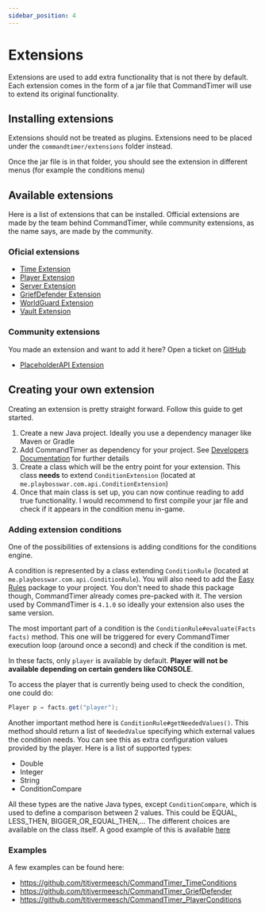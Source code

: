 ```yaml
---
sidebar_position: 4
---
```


# Extensions

Extensions are used to add extra functionality that is not there by default. Each extension comes in the form of a jar
file that CommandTimer will use to extend its original functionality.

## Installing extensions

Extensions should not be treated as plugins. Extensions need to be placed under the `commandtimer/extensions` folder
instead.

Once the jar file is in that folder, you should see the extension in different menus (for example the conditions menu)

## Available extensions

Here is a list of extensions that can be installed. Official extensions are made by the team behind CommandTimer, while
community extensions, as the name says, are made by the community.

### Oficial extensions

- [Time Extension](https://www.spigotmc.org/resources/time-conditions-commandtimer-extension.105591/)
- [Player Extension](https://www.spigotmc.org/resources/player-conditions-commandtimer-extension.97186/)
- [Server Extension](https://www.spigotmc.org/resources/server-conditions-commandtimer-extension.97188/)
- [GriefDefender Extension](https://www.spigotmc.org/resources/griefdefender-conditions-commandtimer-extension.106330/)
- [WorldGuard Extension](https://www.spigotmc.org/resources/worldguard-conditions-commandtimer-extension.112403/)
- [Vault Extension](https://www.spigotmc.org/resources/vault-conditions-commandtimer-extension.112471/)

### Community extensions

You made an extension and want to add it here? Open a ticket on [GitHub](https://github.com/titivermeesch/CommandTimer)

- [PlaceholderAPI Extension](https://github.com/TreemanKing/CommandTimer-PAPIConditions)

## Creating your own extension

Creating an extension is pretty straight forward. Follow this guide to get started.

1. Create a new Java project. Ideally you use a dependency manager like Maven or Gradle
2. Add CommandTimer as dependency for your project. See [Developers Documentation](../developers/index.md) for further details
3. Create a class which will be the entry point for your extension. This class **needs** to
   extend `ConditionExtension` (located at `me.playbosswar.com.api.ConditionExtension`)
4. Once that main class is set up, you can now continue reading to add true functionality. I would recommend to first
   compile your jar file and check if it appears in the condition menu in-game.

### Adding extension conditions

One of the possibilities of extensions is adding conditions for the conditions engine.

A condition is represented by a class extending `ConditionRule` (located at `me.playbosswar.com.api.ConditionRule`). You
will also need to add the [Easy Rules](https://github.com/j-easy/easy-rules) package to your project. You don't need to
shade this package though, CommandTimer already comes pre-packed with it. The version used by CommandTimer is `4.1.0` so
ideally your extension also uses the same version.

The most important part of a condition is the `ConditionRule#evaluate(Facts facts)` method. This one will be triggered
for every CommandTimer execution loop (around once a second) and check if the condition is met.

In these facts, only `player` is available by default. **Player will not be available depending on certain genders like
CONSOLE**.

To access the player that is currently being used to check the condition, one could do:

```java
Player p = facts.get("player");
```

Another important method here is `ConditionRule#getNeededValues()`. This method should return a list of `NeededValue`
specifying which external values the condition needs. You can see this as extra configuration values provided by the
player. Here is a list of supported types:

- Double
- Integer
- String
- ConditionCompare

All these types are the native Java types, except `ConditionCompare`, which is used to define a comparison between 2
values. This could be EQUAL, LESS_THEN, BIGGER_OR_EQUAL_THEN,... The different choices are available on the class
itself. A good example of this is
available [here](https://github.com/titivermeesch/CommandTimer_PlayerConditions/blob/master/src/main/java/me/playbosswar/cmtplayerconditions/conditions/PlayerTimeInWorldCondition.java)

### Examples

A few examples can be found here:

- <https://github.com/titivermeesch/CommandTimer_TimeConditions>
- <https://github.com/titivermeesch/CommandTimer_GriefDefender>
- <https://github.com/titivermeesch/CommandTimer_PlayerConditions>
